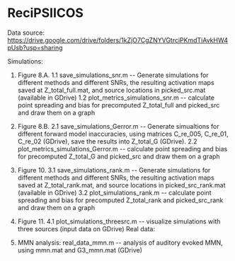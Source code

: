 # ReciPSIICOS

Data source: https://drive.google.com/drive/folders/1kZjO7CgZNYVGtrciPKmdTiAvkHW4pUsb?usp=sharing

Simulations:

1. Figure 8.A.
	1.1 save_simulations_snr.m -- Generate simulations for different methods and different SNRs, the resulting activation maps saved at Z_total_full.mat, and source locations in picked_src.mat (available in GDrive)
	1.2 plot_metrics_simulations_snr.m -- calculate point spreading and bias for precomputed Z_total_full and picked_src and draw them on a graph

2. Figure 8.B.
	2.1 save_simulations_Gerror.m -- Generate simualtions for different forward model inaccuracies, using matrices C_re_005, C_re_01, C_re_02 (GDrive), save the results into Z_total_G (GDrive).
	2.2 plot_metrics_simulations_Gerror.m -- calculate point spreading and bias for precomputed Z_total_G and picked_src and draw them on a graph

3. Figure 10.
	3.1 save_simulations_rank.m -- Generate simulations for different methods and different SNRs, the resulting activation maps saved at Z_total_rank.mat, and source locations in picked_src_rank.mat (available in GDrive)
	3.2 plot_simulations_rank.m -- calculate point spreading and bias for precomputed Z_total_rank and picked_src_rank and draw them on a graph

4. Figure 11.
	4.1 plot_simulations_threesrc.m -- visualize simulations with three sources (input data on GDrive)
Real data:

1. MMN analysis:
	real_data_mmn.m -- analysis of auditory evoked MMN, using mmn.mat and G3_mmn.mat (GDrive)
